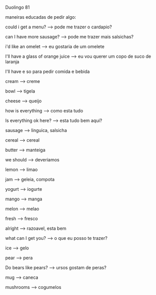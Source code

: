 <p>Duolingo 81</p>
<p>maneiras educadas de pedir algo: </p>
<p>could i get a menu? --> pode me trazer o cardapio?</p>
<p>can I have more sausage? --> pode me trazer mais salsichas?</p>
<p>i'd like an omelet --> eu gostaria de um omelete</p>
<p>I'll have a glass of orange juice --> eu vou querer um copo de suco de laranja</p>

<p>I'll have e so para pedir comida e bebida</p>

<p>cream --> creme</p>
<p>bowl --> tigela</p>
<p>cheese --> queijo</p>

<p>how is everything --> como esta tudo</p>
<p>Is everything ok here? --> esta tudo bem aqui?</p>

<p>sausage --> linguica, salsicha</p>
<p>cereal --> cereal</p>
<p>butter --> manteiga</p>
<p>we should --> deveriamos</p>
<p>lemon --> limao</p>
<p>jam --> geleia, compota</p>
<p>yogurt --> iogurte</p>
<p>mango --> manga</p>
<p>melon --> melao</p>
<p>fresh --> fresco</p>
<p>alright --> razoavel, esta bem</p>
<p>what can I get you? --> o que eu posso te trazer?</p>
<p>ice --> gelo</p>
<p>pear --> pera</p>
<p>Do bears like pears? --> ursos gostam de peras?</p>
<p>mug --> caneca</p>
<p>mushrooms --> cogumelos</p>


